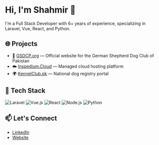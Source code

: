 # Hi, I'm Shahmir 👋

I'm a Full Stack Developer with 6+ years of experience, specializing in Laravel, Vue, React, and Python.

## 🌐 Projects
- 🐾 [GSDCP.org](https://gsdcp.org) — Official website for the German Shepherd Dog Club of Pakistan
- ☁️ [Inspedium.Cloud](https://inspedium.cloud) — Managed cloud hosting platform
- 🌍 [KennelClub.pk](https://kennelclub.pk) — National dog registry portal

## 🔧 Tech Stack
![Laravel](https://img.shields.io/badge/-Laravel-red)
![Vue.js](https://img.shields.io/badge/-Vue.js-4FC08D)
![React](https://img.shields.io/badge/-React-61DAFB)
![Node.js](https://img.shields.io/badge/-Node.js-339933)
![Python](https://img.shields.io/badge/-Python-3776AB)

## 📫 Let's Connect
- [LinkedIn](https://linkedin.com/in/yourprofile)
- [Website](https://yourwebsite.com)
